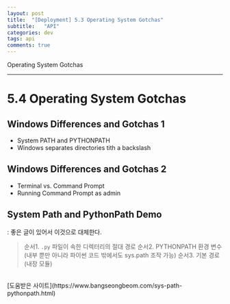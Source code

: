 ```yaml
---
layout: post
title:  "[Deployment] 5.3 Operating System Gotchas"
subtitle:   "API"
categories: dev
tags: api
comments: true
---
```


Operating System Gotchas

---

# 5.4 Operating System Gotchas

## Windows Differences and Gotchas 1

- System PATH and PYTHONPATH
- Windows separates directories tith a backslash


## Windows Differences and Gotchas 2

- Terminal vs. Command Prompt
- Running Command Prompt as admin


## System Path and PythonPath Demo
: 좋은 글이 있어서 이것으로 대체한다.


> 순서1. `.py` 파일이 속한 디렉터리의 절대 경로
> 순서2. PYTHONPATH 환경 변수(내부 뿐만 아니라 파이썬 코드 밖에서도 sys.path 조작 가능)
> 순서3. 기본 경로(내장 모듈)


<br>
[도움받은 사이트](https://www.bangseongbeom.com/sys-path-pythonpath.html)